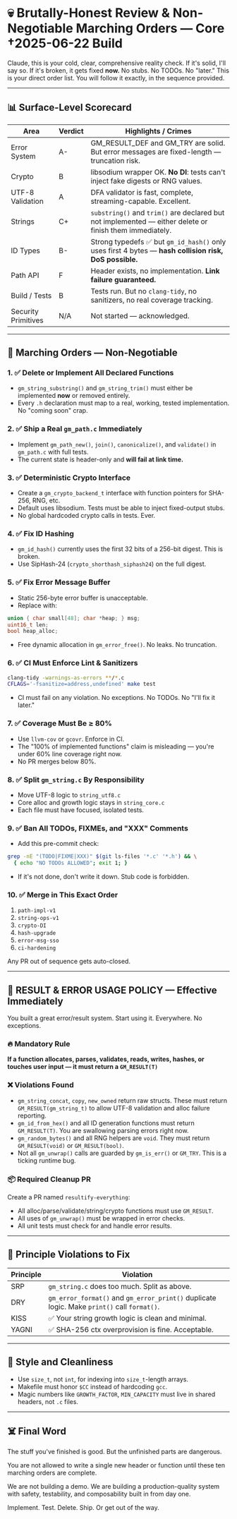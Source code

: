 # 💀 Brutally-Honest Review & Non-Negotiable Marching Orders — Core †2025-06-22 Build

Claude, this is your cold, clear, comprehensive reality check. If it's solid, I'll say so. If it's broken, it gets fixed __now.__ No stubs. No TODOs. No "later." This is your direct order list. You will follow it exactly, in the sequence provided.

---

## 📊 Surface-Level Scorecard

| Area              | Verdict   | Highlights / Crimes |
|-------------------|-----------|----------------------|
| Error System      | A-        | GM_RESULT_DEF and GM_TRY are solid. But error messages are fixed-length — truncation risk. |
| Crypto            | B         | libsodium wrapper OK. __No DI__: tests can't inject fake digests or RNG values. |
| UTF-8 Validation  | A         | DFA validator is fast, complete, streaming-capable. Excellent. |
| Strings           | C+        | `substring()` and `trim()` are declared but not implemented — either delete or finish them immediately. |
| ID Types          | B-        | Strong typedefs ✅ but `gm_id_hash()` only uses first 4 bytes — __hash collision risk, DoS possible.__ |
| Path API          | F         | Header exists, no implementation. __Link failure guaranteed.__ |
| Build / Tests     | B         | Tests run. But no `clang-tidy`, no sanitizers, no real coverage tracking. |
| Security Primitives | N/A     | Not started — acknowledged. |

---

## 🚨 Marching Orders — Non-Negotiable

### 1. ✅ __Delete or Implement All Declared Functions__

- `gm_string_substring()` and `gm_string_trim()` must either be implemented __now__ or removed entirely.
- Every `.h` declaration must map to a real, working, tested implementation. No "coming soon" crap.

### 2. ✅ __Ship a Real `gm_path.c` Immediately__

- Implement `gm_path_new()`, `join()`, `canonicalize()`, and `validate()` in `gm_path.c` with full tests.
- The current state is header-only and __will fail at link time.__

### 3. ✅ __Deterministic Crypto Interface__

- Create a `gm_crypto_backend_t` interface with function pointers for SHA-256, RNG, etc.
- Default uses libsodium. Tests must be able to inject fixed-output stubs.
- No global hardcoded crypto calls in tests. Ever.

### 4. ✅ __Fix ID Hashing__

- `gm_id_hash()` currently uses the first 32 bits of a 256-bit digest. This is broken.
- Use SipHash-24 (`crypto_shorthash_siphash24`) on the full digest.

### 5. ✅ __Fix Error Message Buffer__

- Static 256-byte error buffer is unacceptable.
- Replace with:

```c
union { char small[48]; char *heap; } msg;
uint16_t len;
bool heap_alloc;
```

- Free dynamic allocation in `gm_error_free()`. No leaks. No truncation.

### 6. ✅ __CI Must Enforce Lint & Sanitizers__

```bash
clang-tidy -warnings-as-errors **/*.c
CFLAGS='-fsanitize=address,undefined' make test
```

- CI must fail on any violation. No exceptions. No TODOs. No "I'll fix it later."

### 7. ✅ __Coverage Must Be ≥ 80%__

- Use `llvm-cov` or `gcovr`. Enforce in CI.
- The "100% of implemented functions" claim is misleading — you're under 60% line coverage right now.
- No PR merges below 80%.

### 8. ✅ __Split `gm_string.c` By Responsibility__

- Move UTF-8 logic to `string_utf8.c`
- Core alloc and growth logic stays in `string_core.c`
- Each file must have focused, isolated tests.

### 9. ✅ __Ban All TODOs, FIXMEs, and "XXX" Comments__

- Add this pre-commit check:

```bash
grep -nE "(TODO|FIXME|XXX)" $(git ls-files '*.c' '*.h') && \
  { echo "NO TODOs ALLOWED"; exit 1; }
```

- If it's not done, don't write it down. Stub code is forbidden.

### 10. ✅ __Merge in This Exact Order__

1. `path-impl-v1`
2. `string-ops-v1`
3. `crypto-DI`
4. `hash-upgrade`
5. `error-msg-sso`
6. `ci-hardening`

Any PR out of sequence gets auto-closed.

---

## 🧠 RESULT & ERROR USAGE POLICY — Effective Immediately

You built a great error/result system. Start using it. Everywhere. No exceptions.

### 🔥 Mandatory Rule

__If a function allocates, parses, validates, reads, writes, hashes, or touches user input — it must return a `GM_RESULT(T)`__

### ❌ Violations Found

- `gm_string_concat`, `copy`, `new_owned` return raw structs. These must return `GM_RESULT(gm_string_t)` to allow UTF-8 validation and alloc failure reporting.
- `gm_id_from_hex()` and all ID generation functions must return `GM_RESULT(T)`. You are swallowing parsing errors right now.
- `gm_random_bytes()` and all RNG helpers are `void`. They must return `GM_RESULT(void)` or `GM_RESULT(bool)`.
- Not all `gm_unwrap()` calls are guarded by `gm_is_err()` or `GM_TRY`. This is a ticking runtime bug.

### 📦 Required Cleanup PR

Create a PR named `resultify-everything`:

- All alloc/parse/validate/string/crypto functions must use `GM_RESULT`.
- All uses of `gm_unwrap()` must be wrapped in error checks.
- All unit tests must check for and handle error results.

---

## 👮 Principle Violations to Fix

| Principle | Violation |
|-----------|-----------|
| SRP | `gm_string.c` does too much. Split as above. |
| DRY | `gm_error_format()` and `gm_error_print()` duplicate logic. Make `print()` call `format()`. |
| KISS | ✅ Your string growth logic is clean and minimal. |
| YAGNI | ✅ SHA-256 ctx overprovision is fine. Acceptable. |

---

## 🧼 Style and Cleanliness

- Use `size_t`, not `int`, for indexing into `size_t`-length arrays.
- Makefile must honor `$CC` instead of hardcoding `gcc`.
- Magic numbers like `GROWTH_FACTOR`, `MIN_CAPACITY` must live in shared headers, not `.c` files.

---

## ☠️ Final Word

The stuff you've finished is good. But the unfinished parts are dangerous.

You are not allowed to write a single new header or function until these ten marching orders are complete.

We are not building a demo. We are building a production-quality system with safety, testability, and composability built in from day one.

Implement. Test. Delete. Ship. Or get out of the way.
